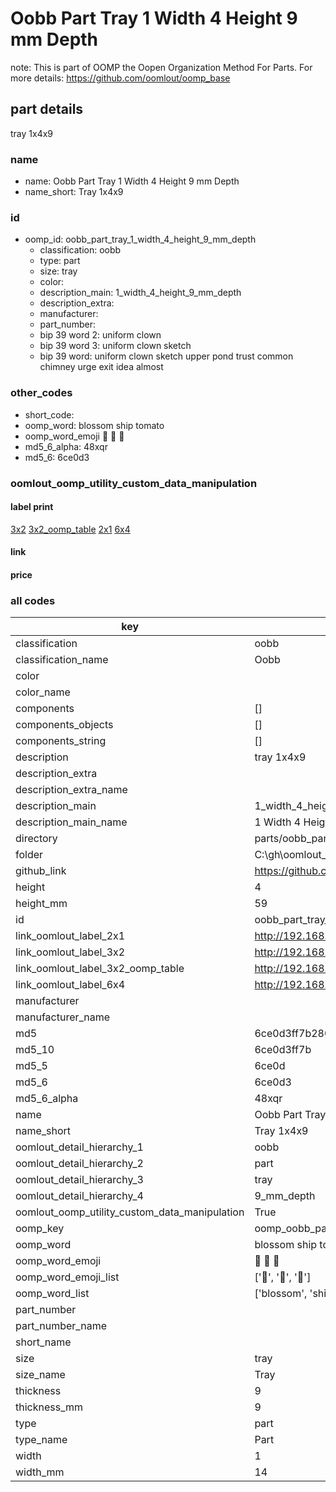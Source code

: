 # Oobb Part Tray 1 Width 4 Height 9 mm Depth  

note: This is part of OOMP the Oopen Organization Method For Parts. For more details: https://github.com/oomlout/oomp_base

##  part details
  



tray 1x4x9



### name
* name: Oobb Part Tray 1 Width 4 Height 9 mm Depth
* name_short: Tray 1x4x9 
### id
* oomp_id: oobb_part_tray_1_width_4_height_9_mm_depth
  * classification: oobb
  * type: part
  * size: tray
  * color: 
  * description_main: 1_width_4_height_9_mm_depth
  * description_extra: 
  * manufacturer: 
  * part_number: 
  * bip 39 word 2: uniform clown
  * bip 39 word 3: uniform clown sketch
  * bip 39 word: uniform clown sketch upper pond trust common chimney urge exit idea almost

### other_codes
* short_code: 
* oomp_word: blossom ship tomato
* oomp_word_emoji :blossom: :ship: :tomato:
* md5_6_alpha: 48xqr
* md5_6: 6ce0d3






### oomlout_oomp_utility_custom_data_manipulation
#### label print
[3x2](http://192.168.1.245:1112/?label=oomp%2048xqr)
[3x2_oomp_table](http://192.168.1.108:1112/?label=oomp%2048xqr)
[2x1](http://192.168.1.242:1112/?label=oomp%2048xqr)
[6x4](http://192.168.1.55:1112/?label=oomp%2048xqr)    

#### link

                              

#### price







### all codes 
| key | value |  
| --- | --- |  
| classification | oobb |  
| classification_name | Oobb |  
| color |  |  
| color_name |  |  
| components | [] |  
| components_objects | [] |  
| components_string | [] |  
| description | tray 1x4x9 |  
| description_extra |  |  
| description_extra_name |  |  
| description_main | 1_width_4_height_9_mm_depth |  
| description_main_name | 1 Width 4 Height 9 mm Depth |  
| directory | parts/oobb_part_tray_1_width_4_height_9_mm_depth |  
| folder | C:\gh\oomlout_oobb_version_4_generated_parts\things\oobb_part_tray_1_width_4_height_9_mm_depth |  
| github_link | https://github.com/oomlout/oomlout_oomp_part_src/tree/main/parts/oobb_part_tray_1_width_4_height_9_mm_depth |  
| height | 4 |  
| height_mm | 59 |  
| id | oobb_part_tray_1_width_4_height_9_mm_depth |  
| link_oomlout_label_2x1 | http://192.168.1.242:1112/?label=oomp%2048xqr |  
| link_oomlout_label_3x2 | http://192.168.1.245:1112/?label=oomp%2048xqr |  
| link_oomlout_label_3x2_oomp_table | http://192.168.1.108:1112/?label=oomp%2048xqr |  
| link_oomlout_label_6x4 | http://192.168.1.55:1112/?label=oomp%2048xqr |  
| manufacturer |  |  
| manufacturer_name |  |  
| md5 | 6ce0d3ff7b2805cfa6d3eef1944b076b |  
| md5_10 | 6ce0d3ff7b |  
| md5_5 | 6ce0d |  
| md5_6 | 6ce0d3 |  
| md5_6_alpha | 48xqr |  
| name | Oobb Part Tray 1 Width 4 Height 9 mm Depth |  
| name_short | Tray 1x4x9  |  
| oomlout_detail_hierarchy_1 | oobb |  
| oomlout_detail_hierarchy_2 | part |  
| oomlout_detail_hierarchy_3 | tray |  
| oomlout_detail_hierarchy_4 | 9_mm_depth |  
| oomlout_oomp_utility_custom_data_manipulation | True |  
| oomp_key | oomp_oobb_part_tray_1_width_4_height_9_mm_depth |  
| oomp_word | blossom ship tomato |  
| oomp_word_emoji | :blossom: :ship: :tomato: |  
| oomp_word_emoji_list | [':blossom:', ':ship:', ':tomato:'] |  
| oomp_word_list | ['blossom', 'ship', 'tomato'] |  
| part_number |  |  
| part_number_name |  |  
| short_name |  |  
| size | tray |  
| size_name | Tray |  
| thickness | 9 |  
| thickness_mm | 9 |  
| type | part |  
| type_name | Part |  
| width | 1 |  
| width_mm | 14 |  
